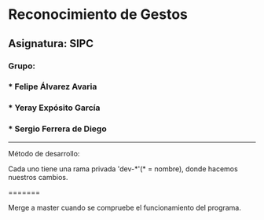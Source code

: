 # Reconocimiento de Gestos
## Asignatura: SIPC
### Grupo:
###	* Felipe Álvarez Avaria
###	* Yeray Expósito García
### * Sergio Ferrera de Diego

-----------------------------
Método de desarrollo:

Cada uno tiene una rama privada 'dev-\*'(\* = nombre), donde hacemos nuestros cambios.

=======

Merge a master cuando se compruebe el funcionamiento del programa.
